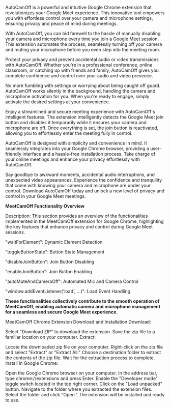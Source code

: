 AutoCamOff is a powerful and intuitive Google Chrome extension that revolutionizes your Google Meet experience. This innovative tool empowers you with effortless control over your camera and microphone settings, ensuring privacy and peace of mind during meetings.

With AutoCamOff, you can bid farewell to the hassle of manually disabling your camera and microphone every time you join a Google Meet session. This extension automates the process, seamlessly turning off your camera and muting your microphone before you even step into the meeting room.

Protect your privacy and prevent accidental audio or video transmissions with AutoCamOff. Whether you're in a professional conference, online classroom, or catching up with friends and family, AutoCamOff gives you complete confidence and control over your audio and video presence.

No more fumbling with settings or worrying about being caught off guard. AutoCamOff works silently in the background, handling the camera and microphone activation for you. When you're ready to engage, simply activate the desired settings at your convenience.

Enjoy a streamlined and secure meeting experience with AutoCamOff's intelligent features. The extension intelligently detects the Google Meet join button and disables it temporarily while it ensures your camera and microphone are off. Once everything is set, the join button is reactivated, allowing you to effortlessly enter the meeting fully in control.

AutoCamOff is designed with simplicity and convenience in mind. It seamlessly integrates into your Google Chrome browser, providing a user-friendly interface and a hassle-free installation process. Take charge of your online meetings and enhance your privacy effortlessly with AutoCamOff.

Say goodbye to awkward moments, accidental audio interruptions, and unexpected video appearances. Experience the confidence and tranquility that come with knowing your camera and microphone are under your control. Download AutoCamOff today and unlock a new level of privacy and control in your Google Meet meetings.


**MeetCamOff Functionality Overview**

Description: This section provides an overview of the functionalities implemented in the MeetCamOff extension for Google Chrome, highlighting the key features that enhance privacy and control during Google Meet sessions.

"waitForElement": Dynamic Element Detection

"toggleButtonState": Button State Management

"disableJoinButton": Join Button Disabling

"enableJoinButton": Join Button Enabling

"autoMuteAndCameraOff": Automated Mic and Camera Control

"window.addEventListener('load', ...)": Load Event Handling


**These functionalities collectively contribute to the smooth operation of MeetCamOff, enabling automatic camera and microphone management for a seamless and secure Google Meet experience.**

MeetCamOff Chrome Extension
Download and Installation
Download:

Select "Download ZIP" to download the extension.
Save the zip file to a familiar location on your computer.
Extract:

Locate the downloaded zip file on your computer.
Right-click on the zip file and select "Extract" or "Extract All."
Choose a destination folder to extract the contents of the zip file.
Wait for the extraction process to complete.
Install in Google Chrome:

Open the Google Chrome browser on your computer.
In the address bar, type chrome://extensions and press Enter.
Enable the "Developer mode" toggle switch located in the top right corner.
Click on the "Load unpacked" button.
Navigate to the folder where you extracted the extension files.
Select the folder and click "Open."
The extension will be installed and ready to use.
